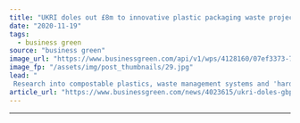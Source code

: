 ```yaml
---
title: "UKRI doles out £8m to innovative plastic packaging waste projects"
date: "2020-11-19"
tags: 
  - business green
source: "business green"
image_url: "https://www.businessgreen.com/api/v1/wps/4128160/07ef3373-7fd9-45ca-8e1f-f51608b7d242/8/0103-plastic-pollution-generic-185x114.jpg"
image_fp: "/assets/img/post_thumbnails/29.jpg"
lead: "
 Research into compostable plastics, waste management systems and 'hard-to-recycle' plastics among 10 projects to secure support from UKRI ..."
article_url: "https://www.businessgreen.com/news/4023615/ukri-doles-gbp8m-innovative-plastic-packaging-waste-projects"
---
```


---
